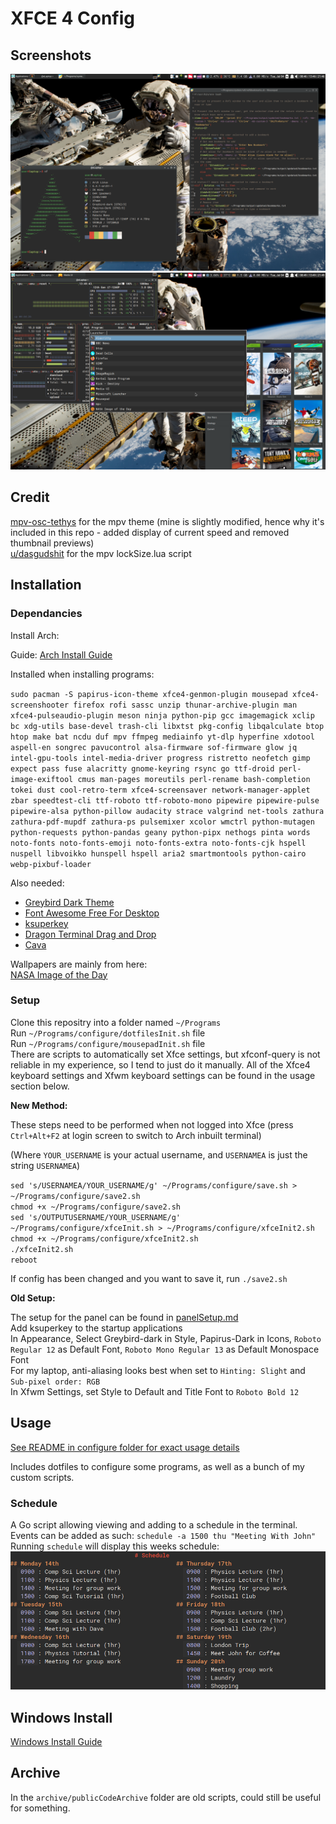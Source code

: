# XFCE 4 Config

## Screenshots 

![Screenshot 1](configure/screenshots/screenshot1.png)
![Screenshot 2](configure/screenshots/screenshot2.png)

## Credit

[mpv-osc-tethys](https://github.com/Zren/mpv-osc-tethys) for the mpv theme (mine is slightly modified, hence why it's included in this repo - added display of current speed and removed thumbnail previews)  
[u/dasgudshit](https://www.reddit.com/r/mpv/comments/ob22cd/any_way_to_stop_automatic_resizing_when_youre/) for the mpv lockSize.lua script

## Installation 

### Dependancies

Install Arch: 

Guide: [Arch Install Guide](configure/archInstallGuide.md)

Installed when installing programs:

`sudo pacman -S papirus-icon-theme xfce4-genmon-plugin mousepad xfce4-screenshooter firefox rofi sassc unzip thunar-archive-plugin man xfce4-pulseaudio-plugin meson ninja python-pip gcc imagemagick xclip bc xdg-utils base-devel trash-cli libxtst pkg-config libqalculate btop htop make bat ncdu duf mpv ffmpeg mediainfo yt-dlp hyperfine xdotool aspell-en songrec pavucontrol alsa-firmware sof-firmware glow jq intel-gpu-tools intel-media-driver progress ristretto neofetch gimp expect pass fuse alacritty gnome-keyring rsync go ttf-droid perl-image-exiftool cmus man-pages moreutils perl-rename bash-completion tokei dust cool-retro-term xfce4-screensaver network-manager-applet zbar speedtest-cli ttf-roboto ttf-roboto-mono pipewire pipewire-pulse pipewire-alsa python-pillow audacity strace valgrind net-tools zathura  zathura-pdf-mupdf zathura-ps pulsemixer xcolor wmctrl python-mutagen python-requests python-pandas geany python-pipx nethogs pinta words noto-fonts noto-fonts-emoji noto-fonts-extra noto-fonts-cjk hspell nuspell libvoikko hunspell hspell aria2 smartmontools python-cairo webp-pixbuf-loader`

Also needed:  
* [Greybird Dark Theme](https://github.com/shimmerproject/Greybird)
* [Font Awesome Free For Desktop](https://fontawesome.com/download)
* [ksuperkey](https://github.com/hanschen/ksuperkey)
* [Dragon Terminal Drag and Drop](https://github.com/mwh/dragon) 
* [Cava](https://github.com/karlstav/cava)

Wallpapers are mainly from here:  
[NASA Image of the Day](https://www.nasa.gov/multimedia/imagegallery/iotd.html)

### Setup 

Clone this repositry into a folder named `~/Programs`  
Run `~/Programs/configure/dotfilesInit.sh` file  
Run `~/Programs/configure/mousepadInit.sh` file  
There are scripts to automatically set Xfce settings, but xfconf-query is not reliable in my experience, so I tend to just do it manually. All of the Xfce4 keyboard settings and Xfwm keyboard settings can be found in the usage section below.  

**New Method:** 

These steps need to be performed when not logged into Xfce (press `Ctrl+Alt+F2` at login screen to switch to Arch inbuilt terminal)

(Where `YOUR_USERNAME` is your actual username, and `USERNAMEA` is just the string `USERNAMEA`)

`sed 's/USERNAMEA/YOUR_USERNAME/g' ~/Programs/configure/save.sh > ~/Programs/configure/save2.sh`  
`chmod +x ~/Programs/configure/save2.sh`  
`sed 's/OUTPUTUSERNAME/YOUR_USERNAME/g' ~/Programs/configure/xfceInit.sh > ~/Programs/configure/xfceInit2.sh`  
`chmod +x ~/Programs/configure/xfceInit2.sh`  
`./xfceInit2.sh`  
`reboot`

If config has been changed and you want to save it, run `./save2.sh`

**Old Setup:**

The setup for the panel can be found in [panelSetup.md](configure/panelSetup.md)  
Add ksuperkey to the startup applications  
In Appearance, Select Greybird-dark in Style, Papirus-Dark in Icons, `Roboto Regular 12` as Default Font, `Roboto Mono Regular 13` as Default Monospace Font  
For my laptop, anti-aliasing looks best when set to `Hinting: Slight` and `Sub-pixel order: RGB`  
In Xfwm Settings, set Style to Default and Title Font to `Roboto Bold 12`

## Usage 

[See README in configure folder for exact usage details](configure/README.md)

Includes dotfiles to configure some programs, as well as a bunch of my custom scripts. 

### Schedule 

A Go script allowing viewing and adding to a schedule in the terminal.  
Events can be added as such: `schedule -a 1500 thu "Meeting With John"`  
Running `schedule` will display this weeks schedule:  
![Schedule Screenshot](configure/screenshots/schedule1.png)

## Windows Install

[Windows Install Guide](configure/windowsInstallGuide.md)

## Archive 

In the `archive/publicCodeArchive` folder are old scripts, could still be useful for something.  

